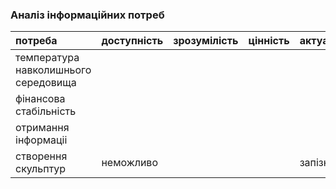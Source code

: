 ### Аналіз інформаційних потреб

|потреба	|доступність	|зрозумілість	|цінність	|актуальність|
|:-       |:-           |:-           |:-       |:-          |
|температура навколишнього середовища|||||
|фінансова стабільність|||
|отримання інформаціі|| |
|створення скульптур|неможливо| ||запізно
